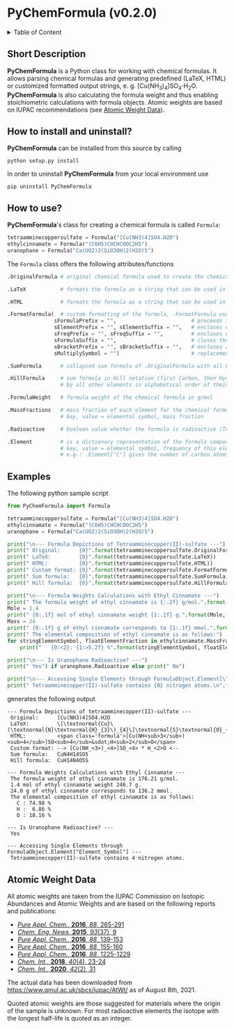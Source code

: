 # PyChemFormula (v0.2.0)

<details>
<summary>Table of Content</summary>

1. [Short Description](#short-description)
2. [How to install and uninstall?](#how-to-install-and-uninstall)
3. [How to use?](#how-to-use)
4. [Examples](#examples)
5. [Atomic Weight Data](#atomic-weight-data)
	
</details>

## Short Description
**PyChemFormula** is a Python class for working with chemical formulas. It allows parsing chemical formulas and generating predefined (LaTeX, HTML) or customized formatted output strings, e. g. <span>[Cu(NH<sub>3</sub>)<sub>4</sub>]SO<sub>4</sub>&sdot;H<sub>2</sub>O</span>. **PyChemFormula** is also calculating the formula weight and thus enabling stoichiometric calculations with formula objects. Atomic weights are based on IUPAC recommendations (see [Atomic Weight Data](#atomic-weight-data)).


## How to install and uninstall? 
**PyChemFormula** can be installed from this source by calling

	python setup.py install

<!--or from the [Python Package Index (PyPI)](https://pypi.org/) repository by calling

	pip install PyChemFormula
-->
In order to uninstall **PyChemFormula** from your local environment use

	pip uninstall PyChemFormula


## How to use?
**PyChemFormula**'s class for creating a chemical formula is called `Formula`:

```Python
tetraamminecoppersulfate = Formula("[Cu(NH3)4]SO4.H2O")
ethylcinnamate = Formula("(C6H5)CHCHCOOC2H5")
uranophane = Formula("Ca(UO2)2(SiO3OH)2(H2O)5")
```

The `Formula` class offers the following attributes/functions

```Python
.OriginalFormula # original chemical formula used to create the chemical formula object

.LaTeX           # formats the formula as a string that can be used in LaTeX

.HTML            # formats the formula as a string that can be used in HTML

.FormatFormula(  # custom formatting of the formula, .FormatFormula uses the following optional keyword arguments
               sFormulaPrefix = "",                        # preceeds the complete formula string
               sElementPrefix = "", sElementSuffix = "",   # encloses every element symbol (Prefix + Symbol + Suffix)
               sFreqPrefix = "", sFreqSuffix = "",         # encloses every element frequency (Prefix + Symbol + Suffix)
               sFormulaSuffix = "",                        # closes the complete formula string
               sBracketPrefix = "", sBracketSuffix = "",   # encloses all brackets: {[()]} (Prefix + Bracket + Suffix)
               sMultiplySymbol = "")                       # replacement for "." or "*"

.SumFormula      # collapsed sum formula of .OriginalFormula with all bracketed units resolved

.HillFormula     # sum formula in Hill notation (first Carbon, then Hydrogen, followed
                 # by all other elements in alphabetical order of their chemical symbol

.FormulaWeight   # formula weight of the chemical formula in g/mol

.MassFractions   # mass fraction of each element for the chemical formula in the form of
                 # key, value = elemental symbol, mass fraction

.Radioactive     # boolean value whether the formula is radioactive (True) or not (False)

.Element         # is a dictionary representation of the formula composition in the form of
                 # key, value = elemental symbol, frequency of this element
                 # e.g.: .Element["C"] gives the number of carbon atoms in the corresponding formula object
```


## Examples
The following python sample script

```Python
from PyChemFormula import Formula

tetraamminecoppersulfate = Formula("[Cu(NH3)4]SO4.H2O")
ethylcinnamate = Formula("(C6H5)CHCHCOOC2H5")
uranophane = Formula("Ca(UO2)2(SiO3OH)2(H2O)5")

print("\n--- Formula Depictions of Tetraamminecopper(II)-sulfate ---")
print(" Original:      {0}".format(tetraamminecoppersulfate.OriginalFormula))
print(" LaTeX:         {0}".format(tetraamminecoppersulfate.LaTeX))
print(" HTML:          {0}".format(tetraamminecoppersulfate.HTML))
print(" Custom format: {0}".format(tetraamminecoppersulfate.FormatFormula("--> ", "", "", "_<", ">", " <--", "", "", " * ")))
print(" Sum formula:   {0}".format(tetraamminecoppersulfate.SumFormula))
print(" Hill formula:  {0}".format(tetraamminecoppersulfate.HillFormula))

print("\n--- Formula Weights Calculations with Ethyl Cinnamate ---")
print(" The formula weight of ethyl cinnamate is {:.2f} g/mol.".format(ethylcinnamate.FormulaWeight))
Mole = 1.4
print(" {0:.1f} mol of ethyl cinnamate weight {1:.1f} g.".format(Mole, Mole * ethylcinnamate.FormulaWeight))
Mass = 24
print(" {0:.1f} g of ethyl cinnamate corresponds to {1:.1f} mmol.".format(Mass, Mass/ethylcinnamate.FormulaWeight * 1000))
print(" The elemental composition of ethyl cinnamate is as follows:")
for stringElementSymbol, floatElementFraction in ethylcinnamate.MassFractions.items():
	print("   {0:<2}: {1:>5.2f} %".format(stringElementSymbol, floatElementFraction * 100))

print("\n--- Is Uranophane Radioactive? ---")
print(" Yes") if uranophane.Radioactive else print(" No")

print("\n--- Accessing Single Elements through FormulaObject.Element[\"Element_Symbol\"] ---")
print(" Tetraamminecopper(II)-sulfate contains {0} nitrogen atoms.\n".format(tetraamminecoppersulfate.Element["N"]))
```

generates the following output

```
--- Formula Depictions of tetraamminecopper(II)-sulfate ---
 Original:      [Cu(NH3)4]SO4.H2O
 LaTeX:         \[\textnormal{Cu}\(\textnormal{N}\textnormal{H}_{3}\)_{4}\]\textnormal{S}\textnormal{O}_{4}\cdot\textnormal{H}_{2}\textnormal{O}
 HTML:          <span class='formula'>[Cu(NH<sub>3</sub>)<sub>4</sub>]SO<sub>4</sub>&sdot;H<sub>2</sub>O</span>
 Custom format: --> [Cu(NH_<3>)_<4>]SO_<4> * H_<2>O <--
 Sum formula:   CuN4H14SO5
 Hill formula:  CuH14N4O5S

--- Formula Weights Calculations with Ethyl Cinnamate ---
 The formula weight of ethyl cinnamate is 176.21 g/mol.
 1.4 mol of ethyl cinnamate weight 246.7 g.
 24.0 g of ethyl cinnamate corresponds to 136.2 mmol.
 The elemental composition of ethyl cinnamate is as follows:
   C : 74.98 %
   H :  6.86 %
   O : 18.16 %

--- Is Uranophane Radioactive? ---
 Yes

--- Accessing Single Elements through FormulaObject.Element["Element_Symbol"] ---
 Tetraamminecopper(II)-sulfate contains 4 nitrogen atoms.
```

## Atomic Weight Data

All atomic weights are taken from the IUPAC Commission on Isotopic Abundances and Atomic Weights and are based on the following reports and publications:

- [*Pure Appl. Chem.*, **2016**, *88*, 265-291](https://doi.org/10.1515/pac-2015-0305)
- [*Chem. Eng. News*, **2015**, *93*(37), 9](https://doi.org/10.1021/cen-09337-notw9)
- [*Pure Appl. Chem.*, **2016**, *88*, 139-153](https://doi.org/10.1515/pac-2015-0502)
- [*Pure Appl. Chem.*, **2016**, *88*, 155-160](https://doi.org/10.1515/pac-2015-0501)
- [*Pure Appl. Chem.*, **2016**, *88*, 1225-1229](https://doi.org/10.1515/pac-2016-0501)
- [*Chem. Int.*, **2018**, *40*(4), 23-24](https://doi.org/10.1515/ci-2018-0409)
- [*Chem. Int.*, **2020**, *42*(2), 31](https://doi.org/10.1515/ci-2020-0222)

The actual data has been downloaded from https://www.qmul.ac.uk/sbcs/iupac/AtWt/ as of August 8th, 2021.

Quoted atomic weights are those suggested for materials where the origin of the sample is unknown. For most radioactive elements the isotope with the longest half-life is quoted as an integer.

